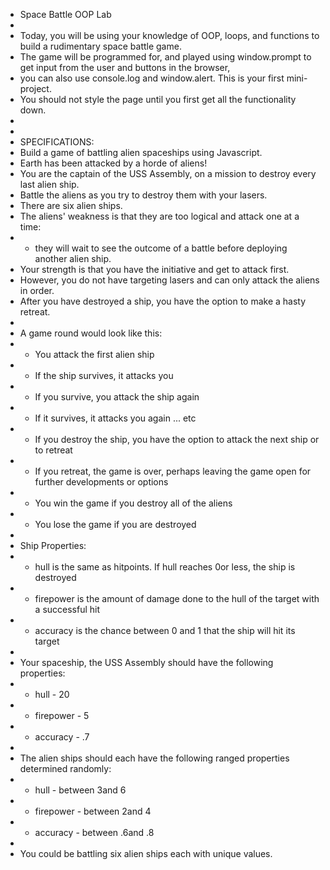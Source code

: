  * Space Battle OOP Lab
 * 
 * Today, you will be using your knowledge of OOP, loops, and functions to build a rudimentary space battle game.
 * The game will be programmed for, and played using window.prompt to get input from the user and buttons in the browser, 
 * you can also use console.log and window.alert. This is your first mini-project. 
 * You should not style the page until you first get all the functionality down.
 * 
 * 
 * SPECIFICATIONS:
 * Build a game of battling alien spaceships using Javascript.
 * Earth has been attacked by a horde of aliens! 
 * You are the captain of the USS Assembly, on a mission to destroy every last alien ship.
 * Battle the aliens as you try to destroy them with your lasers.
 * There are six alien ships. 
 * The aliens' weakness is that they are too logical and attack one at a time: 
 * - they will wait to see the outcome of a battle before deploying another alien ship. 
 * Your strength is that you have the initiative and get to attack first. 
 * However, you do not have targeting lasers and can only attack the aliens in order. 
 * After you have destroyed a ship, you have the option to make a hasty retreat.
 * 
 * A game round would look like this:
 * - You attack the first alien ship
 * - If the ship survives, it attacks you
 * - If you survive, you attack the ship again
 * - If it survives, it attacks you again ... etc
 * - If you destroy the ship, you have the option to attack the next ship or to retreat
 * - If you retreat, the game is over, perhaps leaving the game open for further developments or options
 * - You win the game if you destroy all of the aliens
 * - You lose the game if you are destroyed
 * 
 * Ship Properties:
 * - hull is the same as hitpoints. If hull reaches 0or less, the ship is destroyed
 * - firepower is the amount of damage done to the hull of the target with a successful hit
 * - accuracy is the chance between 0 and 1 that the ship will hit its target
 * 
 * Your spaceship, the USS Assembly should have the following properties:
 * - hull - 20
 * - firepower - 5
 * - accuracy - .7
 * 
 * The alien ships should each have the following ranged properties determined randomly:
 * - hull - between 3and 6
 * - firepower - between 2and 4
 * - accuracy - between .6and .8
 * 
 * You could be battling six alien ships each with unique values.